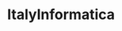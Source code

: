 ---
title: ItalyInformatica
crosslinks:
- italy
- autotldr
- linux
- MechanicalKeyboards
- u_imguralbumbot
- homelab
- programming
- xkcd
- italygames
- politicaITA
- perlediritaly
- Jokes
- raspberry_pi
- Multicopter
- ItalyMotori
- pcmasterrace
- cscareerquestions
- italy_SS
- Trieste
- 360hacks
---
